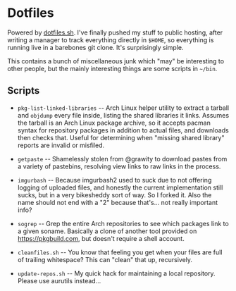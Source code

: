 # Dotfiles

Powered by [dotfiles.sh](https://github.com/eli-schwartz/dotfiles.sh). I've
finally pushed my stuff to public hosting, after writing a manager to track
everything directly in `$HOME`, so everything is running live in a barebones
git clone. It's surprisingly simple.

This contains a bunch of miscellaneous junk which "may" be interesting to other
people, but the mainly interesting things are some scripts in `~/bin`.

## Scripts

- `pkg-list-linked-libraries` -- Arch Linux helper utility to extract a tarball
  and `objdump` every file inside, listing the shared libraries it links.
  Assumes the tarball is an Arch Linux package archive, so it accepts pacman
  syntax for repository packages in addition to actual files, and downloads
  then checks that. Useful for determining when "missing shared library"
  reports are invalid or misfiled.

- `getpaste` -- Shamelessly stolen from @grawity to download pastes from a
  variety of pastebins, resolving view links to raw links in the process.

- `imgurbash` -- Because imgurbash2 used to suck due to not offering logging of
  uploaded files, and honestly the current implementation still sucks, but in a
  very bikesheddy sort of way. So I forked it. Also the name should not end
  with a "2" because that's... not really important info?

- `sogrep` -- Grep the entire Arch repositories to see which packages link to a
  given soname. Basically a clone of another tool provided on
  https://pkgbuild.com, but doesn't require a shell account.

- `cleanfiles.sh` -- You know that feeling you get when your files are full of
  trailing whitespace? This can "clean" that up, recursively.

- `update-repos.sh` -- My quick hack for maintaining a local repository. Please
  use aurutils instead...
